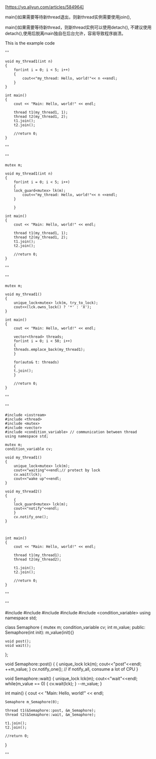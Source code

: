 [https://yq.aliyun.com/articles/584964]

main()如果需要等待新thread退出，则新thread实例需要使用join(),

main()如果需要等待新thread，则新thread实例可以使用detach(), 不建议使用detach(),使用后脱离main独自在后台允许，容易导致程序崩溃。

This is the example code

'''

	void my_thread1(int n)
	{
	    for(int i = 0; i < 5; i++)
	    {
		    cout<<"my_thread: Hello, world!"<< n <<endl;
	    }
	}

	int main()
	{
	    cout << "Main: Hello, world!" << endl;

		thread t1(my_thread1, 1);
		thread t2(my_thread1, 2);
		t1.join();
		t2.join();

	    //return 0;
	}

'''




'''

	mutex m;

	void my_thread1(int n)
	{
	    for(int i = 0; i < 5; i++)
	    {
		lock_guard<mutex> lk(m);
		    cout<<"my_thread: Hello, world!"<< n <<endl;
	    }

	    }

	int main()
	{
	    cout << "Main: Hello, world!" << endl;

		thread t1(my_thread1, 1);
		thread t2(my_thread1, 2);
		t1.join();
		t2.join();

	    //return 0;
	}
'''

'''

	mutex m;

	void my_thread1()
	{
	    unique_lock<mutex> lck(m, try_to_lock);
	    cout<<(lck.owns_lock() ? '*' : 'X');
	}

	int main()
	{
	    cout << "Main: Hello, world!" << endl;

	    vector<thread> threads;
	    for(int i = 0; i < 50; i++)
	    {
		threads.emplace_back(my_thread1);
	    }

	    for(auto& t: threads)
	    {
		t.join();
	    }

	    //return 0;
	}
'''


'''

	#include <iostream>
	#include <thread>
	#include <mutex>
	#include <vector>
	#include <condition_variable> // communication between thread
	using namespace std;

	mutex m;
	condition_variable cv;

	void my_thread1()
	{
	    unique_lock<mutex> lck(m);
	    cout<<"waiting"<<endl;// protect by lock
	    cv.wait(lck);
	    cout<<"wake up"<<endl;
	}

	void my_thread2()
	{
	    {
		lock_guard<mutex> lck(m);
		cout<<"notify"<<endl;
	    }
	    cv.notify_one();
	}



	int main()
	{
	    cout << "Main: Hello, world!" << endl;

	    thread t1(my_thread1);
	    thread t2(my_thread2);

	    t1.join();
	    t2.join();

	    //return 0;
	}
'''


'''

#include <iostream>
#include <thread>
#include <mutex>
#include <vector>
#include <condition_variable>
using namespace std;


class Semaphore
{
    mutex m;
    condition_variable cv;
    int m_value;
public:
    Semaphore(int init): m_value(init){}
    
    void post();
    void wait();
    
};

void Semaphore::post()
{
    {
        unique_lock<mutex> lck(m);
        cout<<"post"<<endl;
        ++m_value;
    }
    cv.notify_one(); // if notify_all, consume a lot of CPU
}

void Semaphore::wait()
{
    unique_lock<mutex> lck(m);
    cout<<"wait"<<endl;
    while(m_value == 0)
    {
        cv.wait(lck);
    }
    --m_value;
}



int main()
{
    cout << "Main: Hello, world!" << endl;
	
	Semaphore m_Semaphore(0);
	
    thread t1(&Semaphore::post, &m_Semaphore);
    thread t2(&Semaphore::wait, &m_Semaphore);
    
    t1.join();
    t2.join();
	
    //return 0;
}

'''
